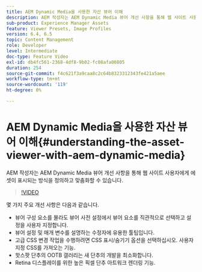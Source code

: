 ```yaml
---
title: AEM Dynamic Media을 사용한 자산 뷰어 이해
description: AEM 작성자는 AEM Dynamic Media 뷰어 개선 사항을 통해 웹 사이트 사용자에게 에셋이 표시되는 방식을 정의하고 맞춤화할 수 있습니다.
sub-product: Experience Manager Assets
feature: Viewer Presets, Image Profiles
version: 6.4, 6.5
topic: Content Management
role: Developer
level: Intermediate
doc-type: Feature Video
exl-id: db4fc561-2368-4df8-9b02-fc08afa00805
duration: 254
source-git-commit: f4c621f3a9caa8c2c64b8323312343fe421a5aee
workflow-type: tm+mt
source-wordcount: '119'
ht-degree: 0%

---
```


# AEM Dynamic Media을 사용한 자산 뷰어 이해{#understanding-the-asset-viewer-with-aem-dynamic-media}

AEM 작성자는 AEM Dynamic Media 뷰어 개선 사항을 통해 웹 사이트 사용자에게 에셋이 표시되는 방식을 정의하고 맞춤화할 수 있습니다.

>[!VIDEO](https://video.tv.adobe.com/v/17783?quality=12&learn=on)

몇 가지 주요 개선 사항은 다음과 같습니다.

* 뷰어 구성 요소를 몰라도 뷰어 사전 설정에서 뷰어 요소를 직관적으로 선택하고 설정을 사용자 지정합니다.
* 뷰어 설정 및 매개 변수를 설명하는 수정자에 유용한 툴팁입니다.
* 고급 CSS 변경 작업을 수행하려면 CSS 표시/숨기기 옵션을 선택하십시오. 사용자 지정 CSS를 가져오는 기능.
* 핫스팟 단추의 OOTB 갤러리는 새 단추의 개발을 최소화합니다.
* Retina 디스플레이를 위한 높은 픽셀 단추 아트워크 렌더링 기능.
